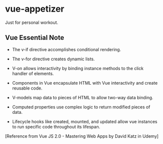 # vue-appetizer
Just for personal workout.

## Vue Essential Note
- The v-if directive accomplishes conditional rendering.

- The v-for directive creates dynamic lists.

- V-on allows interactivity by binding instance methods to the click handler of elements.

- Components in Vue encapsulate HTML with Vue interactivity and create reusable code.

- V-models map data to pieces of HTML to allow two-way data binding.

- Computed properties use complex logic to return modified pieces of data.

- Lifecycle hooks like created, mounted, and updated allow vue instances to run specific code throughout its lifespan.

[Reference from Vue JS 2.0 - Mastering Web Apps by 
David Katz in Udemy]